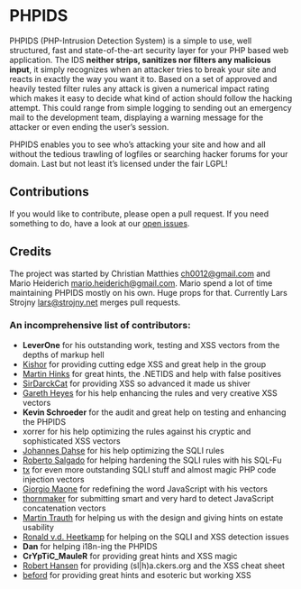 # PHPIDS

PHPIDS (PHP-Intrusion Detection System) is a simple to use, well structured, fast and state-of-the-art
security layer for your PHP based web application. The IDS **neither strips, sanitizes nor filters any
malicious input**, it simply recognizes when an attacker tries to break your site and reacts in exactly
the way you want it to. Based on a set of approved and heavily tested filter rules any attack is given a
numerical impact rating which makes it easy to decide what kind of action should follow the hacking attempt.
This could range from simple logging to sending out an emergency mail to the development team, displaying
a warning message for the attacker or even ending the user’s session.

PHPIDS enables you to see who’s attacking your site and how and all without the tedious trawling of
logfiles or searching hacker forums for your domain. Last but not least it’s licensed under the fair LGPL!


## Contributions

If you would like to contribute, please open a pull request. If you need something to do, have a look at our
[open issues](https://github.com/PHPIDS/PHPIDS/issues).


## Credits

The project was started by Christian Matthies <ch0012@gmail.com> and Mario Heiderich <mario.heiderich@gmail.com>.
Mario spend a lot of time maintaining PHPIDS mostly on his own. Huge props for that. Currently Lars Strojny <lars@strojny.net>
merges pull requests.

### An incomprehensive list of contributors:

 - **LeverOne** for his outstanding work, testing and XSS vectors from the depths of markup hell
 - [Kishor](http://wasjournal.blogspot.com/) for providing cutting edge XSS and great help in the group
 - [Martin Hinks](http://www.the-mice.co.uk/switch/) for great hints, the .NETIDS and help with false positives
 - [SirDarckCat](http://sirdarckcat.blogspot.com) for providing XSS so advanced it made us shiver
 - [Gareth Heyes](http://thespanner.co.uk/) for his help enhancing the rules and very creative XSS vectors
 - **Kevin Schroeder** for the audit and great help on testing and enhancing the PHPIDS
 - xorrer for his help optimizing the rules against his cryptic and sophisticated XSS vectors
 - [Johannes Dahse](http://websec.wordpress.com/) for his help optimizing the SQLI rules
 - [Roberto Salgado](http://websec.ca/) for helping hardening the SQLI rules with his SQL-Fu
 - [tx](http://lowtechlive.com/) for even more outstanding SQLI stuff and almost magic PHP code injection vectors
 - [Giorgio Maone](http://hackademix.net/) for redefining the word JavaScript with his vectors
 - [thornmaker](http://p42.us/) for submitting smart and very hard to detect JavaScript concatenation vectors
 - [Martin Trauth](http://www.pix7.de/blog/) for helping us with the design and giving hints on estate usability
 - [Ronald v.d. Heetkamp](http://0x000000.com/) for helping on the SQLI and XSS detection issues
 - **Dan** for helping i18n-ing the PHPIDS
 - **CrYpTiC_MauleR** for providing great hints and XSS magic
 - [Robert Hansen](http://www.ha.ckers.org/) for providing (sl|h)a.ckers.org and the XSS cheat sheet
 - [beford](http://blog.beford.org/) for providing great hints and esoteric but working XSS

